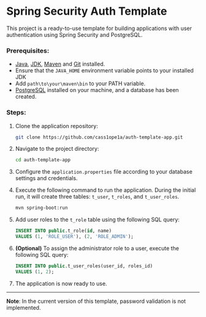# Spring Security Auth Template
This project is a ready-to-use template for building applications with user authentication using Spring Security and PostgreSQL.

### Prerequisites:

- [Java](https://www.java.com/), [JDK](https://www.oracle.com/java/technologies/downloads/), [Maven](https://maven.apache.org/download.cgi) and [Git](https://git-scm.com/) installed.
- Ensure that the `JAVA_HOME` environment variable points to your installed JDK
- Add `path\to\your\maven\bin` to your PATH variable.
- [PostgreSQL](https://www.postgresql.org/download/) installed on your machine, and a database has been created.

### Steps:

1. Clone the application repository:
    ```bash
    git clone https://github.com/cass1ope1a/auth-template-app.git
    ```
2. Navigate to the project directory:
    ```bash
    cd auth-template-app
    ```
3. Configure the `application.properties` file according to your database settings and credentials.

4. Execute the following command to run the application. During the initial run, it will create three tables: `t_user`, `t_roles`, and `t_user_roles`.
    ```bash
    mvn spring-boot:run
    ```

5. Add user roles to the `t_role` table using the following SQL query:
    ```sql
    INSERT INTO public.t_role(id, name)
    VALUES (1, 'ROLE_USER'), (2, 'ROLE_ADMIN');
    ```
6. **(Optional)** To assign the administrator role to a user, execute the following SQL query:
   ```sql
   INSERT INTO public.t_user_roles(user_id, roles_id)
   VALUES (1, 2);
   ```
7. The application is now ready to use.

<hr>

**Note**: In the current version of this template, password validation is not implemented.
